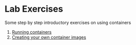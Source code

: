 # Lab Exercises

Some step by step introductory exercises on using containers

1. [Running containers](lab1/)
2. [Creating your own container images](lab2/)
